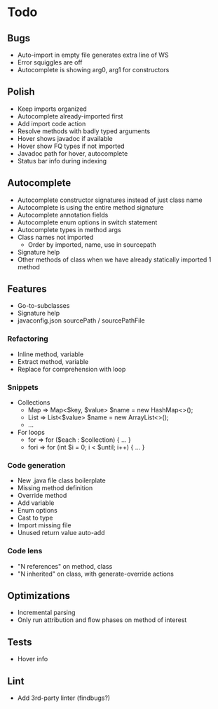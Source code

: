 # Todo

## Bugs
* Auto-import in empty file generates extra line of WS
* Error squiggles are off
* Autocomplete is showing arg0, arg1 for constructors

## Polish
* Keep imports organized
* Autocomplete already-imported first
* Add import code action
* Resolve methods with badly typed arguments
* Hover shows javadoc if available
* Hover show FQ types if not imported
* Javadoc path for hover, autocomplete
* Status bar info during indexing

## Autocomplete
* Autocomplete constructor signatures instead of just class name
* Autocomplete is using the entire method signature
* Autocomplete annotation fields
* Autocomplete enum options in switch statement
* Autocomplete types in method args
* Class names not imported
  * Order by imported, name, use in sourcepath
* Signature help
* Other methods of class when we have already statically imported 1 method

## Features 
* Go-to-subclasses
* Signature help
* javaconfig.json sourcePath / sourcePathFile

### Refactoring
* Inline method, variable
* Extract method, variable
* Replace for comprehension with loop

### Snippets
* Collections
  * Map => Map<$key, $value> $name = new HashMap<>();
  * List => List<$value> $name = new ArrayList<>();
  * ...
* For loops
  * for => for ($each : $collection) { ... }
  * fori => for (int $i = 0; i < $until; i++) { ... }

### Code generation
* New .java file class boilerplate
* Missing method definition
* Override method
* Add variable
* Enum options
* Cast to type
* Import missing file
* Unused return value auto-add

### Code lens
* "N references" on method, class
* "N inherited" on class, with generate-override actions

## Optimizations
* Incremental parsing
* Only run attribution and flow phases on method of interest

## Tests
* Hover info

## Lint
* Add 3rd-party linter (findbugs?)